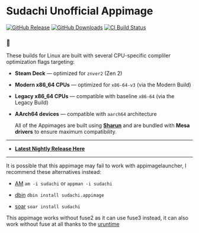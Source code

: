 <h1 align="left">
  <br>
  <b>Sudachi Unofficial Appimage</b>
  <br>
</h1>

[![GitHub Release](https://img.shields.io/github/v/release/pkgforge-dev/Sudachi-AppImage?label=Current%20Release)](https://github.com/pkgforge-dev/Sudachi-AppImage/releases/latest)
[![GitHub Downloads](https://img.shields.io/github/downloads/pkgforge-dev/Sudachi-AppImage/total?logo=github&label=GitHub%20Downloads)](https://github.com/pkgforge-dev/Sudachi-AppImage/releases/latest)
[![CI Build Status](https://github.com//pkgforge-dev/Sudachi-AppImage/actions/workflows/build%20sudachi.yml/badge.svg)](https://github.com/pkgforge-dev/Sudachi-AppImage/releases/latest)

### 🐧

These builds for Linux are built with several CPU-specific compliler optimization flags targeting:

- **Steam Deck** — optimized for `znver2` (Zen 2)
- **Modern x86_64 CPUs** — optimized for `x86-64-v3` (via the Modern Build)
- **Legacy x86_64 CPUs** — compatible with baseline `x86-64` (via the Legacy Build)
- **AArch64 devices** — compatible with `aarch64` architecture

  All of the Appimages are built using [**Sharun**](https://github.com/VHSgunzo/sharun) and are bundled with **Mesa drivers** to ensure maximum compatibility.
---------------------------------------------------------------

* [**Latest Nightly Release Here**](https://github.com/pkgforge-dev/Sudachi-AppImage/releases/latest)

---------------------------------------------------------------

It is possible that this appimage may fail to work with appimagelauncher, I recommend these alternatives instead: 

* [AM](https://github.com/ivan-hc/AM) `am -i sudachi` or `appman -i sudachi`

* [dbin](https://github.com/xplshn/dbin) `dbin install sudachi.appimage`

* [soar](https://github.com/pkgforge/soar) `soar install sudachi`

This appimage works without fuse2 as it can use fuse3 instead, it can also work without fuse at all thanks to the [uruntime](https://github.com/VHSgunzo/uruntime)
